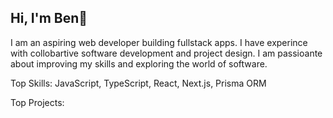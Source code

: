## Hi, I'm Ben👋
I am an aspiring web developer building fullstack apps. I have experince with collobartive software development and project design. I am passioante about improving my skills and exploring the world of software. 

Top Skills:
JavaScript, TypeScript, React, Next.js, Prisma ORM

Top Projects:
<!--
**benwesson/benwesson** is a ✨ _special_ ✨ repository because its `README.md` (this file) appears on your GitHub profile.

Here are some ideas to get you started:

- 🔭 I’m currently working on ...
- 🌱 I’m currently learning ...
- 👯 I’m looking to collaborate on ...
- 🤔 I’m looking for help with ...
- 💬 Ask me about ...
- 📫 How to reach me: ...
- 😄 Pronouns: ...
- ⚡ Fun fact: ...
-->

